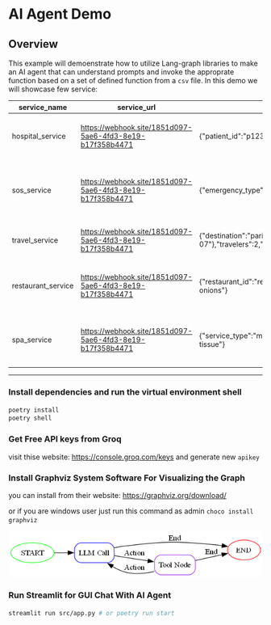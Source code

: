 # AI Agent Demo

## Overview

This example will demoenstrate how to utilize Lang-graph libraries to make an AI agent that can understand prompts and invoke the approprate function based on a set of defined function from a `csv` file.
In this demo we will showcase few service:

| service_name | service_url | service_payload | description |
|-------------|-------------|-----------------|-------------|
| hospital_service | <https://webhook.site/1851d097-5ae6-4fd3-8e19-b17f358b4471> | {"patient_id":"p123","emergency_type":"medical","severity":"critical"} | For medical emergencies, pregnancies, injuries, health issues |
| sos_service | <https://webhook.site/1851d097-5ae6-4fd3-8e19-b17f358b4471> | {"emergency_type":"general","location":"city_center","priority":"urgent"} | Only for general emergencies when unsure which specific service to call |
| travel_service | <https://webhook.site/1851d097-5ae6-4fd3-8e19-b17f358b4471> | {"destination":"paris","dates":{"departure":"2024-04-01","return":"2024-04-07"},"travelers":2,"preferences":{"class":"economy","accommodation":"hotel"}} | For booking flights, hotels, and travel packages |
| restaurant_service | <https://webhook.site/1851d097-5ae6-4fd3-8e19-b17f358b4471> | {"restaurant_id":"rest123","order_type":"delivery","items":["pizza","salad"],"special_instructions":"no onions"} | For restaurant orders, reservations, and food delivery services |
| spa_service | <https://webhook.site/1851d097-5ae6-4fd3-8e19-b17f358b4471> | {"service_type":"massage","duration":"60min","therapist_preference":"any","special_requests":"deep tissue"} | For spa appointments, wellness treatments, and relaxation services |

---

### Install dependencies and run the virtual environment shell

```sh
poetry install
poetry shell
```

### Get Free API keys from Groq

visit thise website: <https://console.groq.com/keys> and generate new `apikey`

### Install Graphviz System Software For Visualizing the Graph

you can install from their website: <https://graphviz.org/download/>

or if you are windows user just run this command as admin `choco install graphviz`

![Agent Graph](./agent_workflow.png)

### Run Streamlit for GUI Chat With AI Agent

```sh
streamlit run src/app.py # or poetry run start
```

